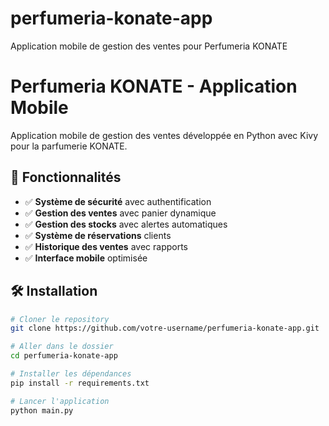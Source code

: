 # perfumeria-konate-app
Application mobile de gestion des ventes pour Perfumeria KONATE

# Perfumeria KONATE - Application Mobile

Application mobile de gestion des ventes développée en Python avec Kivy pour la parfumerie KONATE.

## 📱 Fonctionnalités

- ✅ **Système de sécurité** avec authentification
- ✅ **Gestion des ventes** avec panier dynamique
- ✅ **Gestion des stocks** avec alertes automatiques
- ✅ **Système de réservations** clients
- ✅ **Historique des ventes** avec rapports
- ✅ **Interface mobile** optimisée

## 🛠 Installation

```bash
# Cloner le repository
git clone https://github.com/votre-username/perfumeria-konate-app.git

# Aller dans le dossier
cd perfumeria-konate-app

# Installer les dépendances
pip install -r requirements.txt

# Lancer l'application
python main.py
